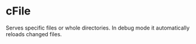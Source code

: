 # cFile

Serves specific files or whole directories. 
In debug mode it automatically reloads changed files.

